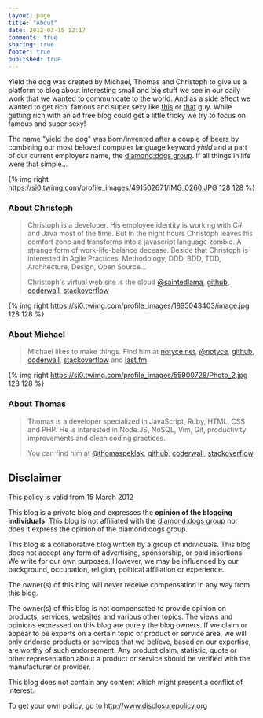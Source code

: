 ```yaml
---
layout: page
title: "About"
date: 2012-03-15 12:17
comments: true
sharing: true
footer: true
published: true
---
```


Yield the dog was created by Michael, Thomas and Christoph to give us a platform to blog about interesting small and big stuff we see in our daily work that we wanted to communicate to the world. And as a side effect we wanted to get rich, famous and super sexy like [this](http://stallman.org/Portrait_-_Denmark_DTU_2007-3-31.jpg) or [that](http://david.heinemeierhansson.com/) guy. While getting rich with an ad free blog could get a little tricky we try to focus on famous and super sexy!

The name "yield the dog" was born/invented after a couple of beers by combining our most beloved computer language keyword *yield* and a part of our current employers name, the [diamond:dogs group](http://diamonddogs.cc). If all things in life were that simple... 

{% img right https://si0.twimg.com/profile_images/491502671/IMG_0260.JPG 128 128 %}
### About Christoph

> Christoph is a developer. His employee identity is working with C# and Java most of the time. But in the night hours Christoph leaves his comfort zone and transforms into a javascript language zombie. A strange form of work-life-balance decease.
> Beside that Christoph is interested in Agile Practices, Methodology, DDD, BDD, TDD, Architecture, Design, Open Source...
>
> Christoph's virtual web site is the cloud [@saintedlama](https://twitter.com/saintedlama), [github](https://github.com/saintedlama), [coderwall](http://coderwall.com/saintedlama), [stackoverflow](http://stackoverflow.com/users/263251/saintedlama)

{% img right https://si0.twimg.com/profile_images/1895043403/image.jpg 128 128 %}
### About Michael

> Michael likes to make things. 
> Find him at [notyce.net](http://notyce.net), [@notyce](http://twitter.com/notyce), [github](https://github.com/shm), [coderwall](http://coderwall.com/shm), [stackoverflow](http://stackoverflow.com/users/1005573/shm) and [last.fm](http://last.fm/user/ullysse)

{% img right https://si0.twimg.com/profile_images/55900728/Photo_2.jpg 128 128 %}
### About Thomas
> Thomas is a developer specialized in JavaScript, Ruby, HTML, CSS and PHP. He is interested in Node.JS, NoSQL, Vim, Git, productivity improvements and clean coding practices.
>
> You can find him at [@thomaspeklak](https://twitter.com/thomaspeklak), [github](https://github.com/thomaspeklak), [coderwall](http://coderwall.com/thomaspeklak), [stackoverflow](http://stackoverflow.com/users/951607/topek)

## Disclaimer
This policy is valid from 15 March 2012

 This blog is a private blog and expresses the **opinion of the blogging individuals**. This blog is not affiliated with the [diamond:dogs group](http://diamonddogs.cc) nor does it express the opinion of the diamond:dogs group.

 This blog is a collaborative blog written by a group of individuals. This blog does not accept any form of advertising, sponsorship, or paid insertions. We write for our own purposes. However, we may be influenced by our background, occupation, religion, political affiliation or experience.

 The owner(s) of this blog will never receive compensation in any way from this blog.

 The owner(s) of this blog is not compensated to provide opinion on products, services, websites and various other topics. The views and opinions expressed on this blog are purely the blog owners. If we claim or appear to be experts on a certain topic or product or service area, we will only endorse products or services that we believe, based on our expertise, are worthy of such endorsement. Any product claim, statistic, quote or other representation about a product or service should be verified with the manufacturer or provider.

 This blog does not contain any content which might present a conflict of interest.


To get your own policy, go to http://www.disclosurepolicy.org
